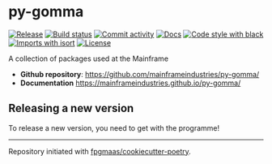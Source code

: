 # py-gomma

[![Release](https://img.shields.io/github/v/release/mainframeindustries/py-gomma)](https://img.shields.io/github/v/release/mainframeindustries/py-gomma)
[![Build status](https://img.shields.io/github/workflow/status/mainframeindustries/py-gomma/merge-to-main)](https://img.shields.io/github/workflow/status/mainframeindustries/py-gomma/merge-to-main)
[![Commit activity](https://img.shields.io/github/commit-activity/m/mainframeindustries/py-gomma)](https://img.shields.io/github/commit-activity/m/mainframeindustries/py-gomma)
[![Docs](https://img.shields.io/badge/docs-gh--pages-blue)](https://mainframeindustries.github.io/py-gomma/)
[![Code style with black](https://img.shields.io/badge/code%20style-black-000000.svg)](https://github.com/psf/black)
[![Imports with isort](https://img.shields.io/badge/%20imports-isort-%231674b1)](https://pycqa.github.io/isort/)
[![License](https://img.shields.io/github/license/mainframeindustries/py-gomma)](https://img.shields.io/github/license/mainframeindustries/py-gomma)

A collection of packages used at the Mainframe

- **Github repository**: <https://github.com/mainframeindustries/py-gomma/>
- **Documentation** <https://mainframeindustries.github.io/py-gomma/>

## Releasing a new version

To release a new version, you need to get with the programme!



---

Repository initiated with [fpgmaas/cookiecutter-poetry](https://github.com/fpgmaas/cookiecutter-poetry).